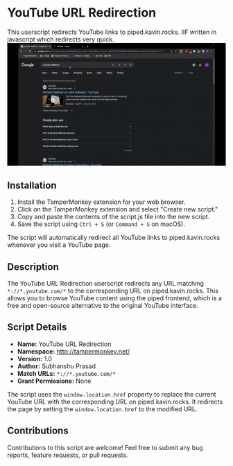 # YouTube URL Redirection

This userscript redirects YouTube links to piped.kavin.rocks. IIF written in javascript which redirects very quick.
![working of this script](output8.gif)
## Installation

1. Install the TamperMonkey extension for your web browser.
2. Click on the TamperMonkey extension and select "Create new script."
3. Copy and paste the contents of the script.js file into the new script.
4. Save the script using `Ctrl + S` (or `Command + S` on macOS).

The script will automatically redirect all YouTube links to piped.kavin.rocks whenever you visit a YouTube page.

## Description

The YouTube URL Redirection userscript redirects any URL matching `*://*.youtube.com/*` to the corresponding URL on piped.kavin.rocks. This allows you to browse YouTube content using the piped frontend, which is a free and open-source alternative to the original YouTube interface.

## Script Details

- **Name:** YouTube URL Redirection
- **Namespace:** http://tampermonkey.net/
- **Version:** 1.0
- **Author:** Subhanshu Prasad
- **Match URLs:** `*://*.youtube.com/*`
- **Grant Permissions:** None

The script uses the `window.location.href` property to replace the current YouTube URL with the corresponding URL on piped.kavin.rocks. It redirects the page by setting the `window.location.href` to the modified URL.

## Contributions

Contributions to this script are welcome! Feel free to submit any bug reports, feature requests, or pull requests.


